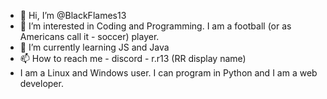 - 👋 Hi, I’m @BlackFlames13
- 👀 I’m interested in Coding and Programming. I am a football (or as Americans call it - soccer) player.
- 🌱 I’m currently learning JS and Java
- 📫 How to reach me  - discord - r.r13 (RR display name)
- I am a Linux and Windows user. I can program in Python and I am a web developer.
<!---
BlackFlames13/BlackFlames13 is a ✨ special ✨ repository because its `README.md` (this file) appears on your GitHub profile.
You can click the Preview link to take a look at your changes.
--->
